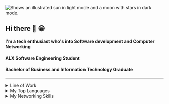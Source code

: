 <picture>
  <source media="(prefers-color-scheme: dark)" srcset="https://creazilla-store.fra1.digitaloceanspaces.com/cliparts/79332/coding-clipart-md.png">
  <source media="(prefers-color-scheme: light)" srcset="https://user-images.githubusercontent.com/25423296/163456779-a8556205-d0a5-45e2-ac17-42d089e3c3f8.png">
  <img alt="Shows an illustrated sun in light mode and a moon with stars in dark mode." src="https://creazilla-store.fra1.digitaloceanspaces.com/cliparts/79332/coding-clipart-md.png">
</picture>



## Hi there :wave: :grin:
#### I'm a tech enthusiast who's into Software development and Computer Networking
#### ALX Software Engineering Student
#### Bachelor of Business and Information Technology Graduate

---

<details>
  <summary>Line of Work</summary>
  
    - Front End Developer
    - Network Administrator
    - ICT Support Specialist
</details>
<details>
  <summary>My Top Languages</summary>
  
      | Rank | Languages|
      |-----:|----------------|
      |     1|   C            |
      |     2|   PHP          |
      |     3|   HTML & CSS   |
      |     4|   Git & Shell  |
      |     5|   MySQL        |
</details>
<details>
  <summary>My Networking Skills</summary>
  
      | Rank | Computer Networking skills|
      |-----:|--------------------------------------|
      |     1|   Network setup and configuration    |
      |     2|   Network Troubleshooting            |
      |     3|   Network Infrastructure Maintainance|
</details>


<!--
**FredMbugua/FredMbugua** is a ✨ _special_ ✨ repository because its `README.md` (this file) appears on your GitHub profile.

Here are some ideas to get you started:

- 🔭 I’m currently working on ...
- 🌱 I’m currently learning ...
- 👯 I’m looking to collaborate on ...
- 🤔 I’m looking for help with ...
- 💬 Ask me about ...
- 📫 How to reach me: ...
- 😄 Pronouns: ...
- ⚡ Fun fact: ...
-->

